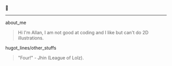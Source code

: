 💋
***
about_me
>  Hi I'm Allan, I am not good at coding and I like but can't do 2D illustrations.

hugot_lines/other_stuffs
> "Four!" - Jhin (League of Lolz).
